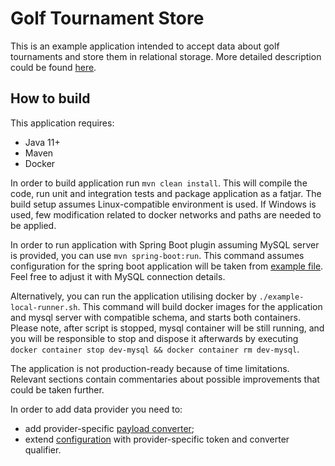 # Golf Tournament Store

This is an example application intended to accept data about golf tournaments and store them in relational storage.
More detailed description could be found [here](DESCRIPTION.md).

## How to build

This application requires:
* Java 11+
* Maven
* Docker

In order to build application run `mvn clean install`. This will compile the code, run unit and integration tests and package application as a fatjar.
The build setup assumes Linux-compatible environment is used. If Windows is used, few modification related to docker networks and paths are needed to be applied.

In order to run application with Spring Boot plugin assuming MySQL server is provided, you can use `mvn spring-boot:run`.
This command assumes configuration for the spring boot application will be taken from [example file](conf/example.application.properties).
Feel free to adjust it with MySQL connection details.

Alternatively, you can run the application utilising docker by `./example-local-runner.sh`.
This command will build docker images for the application and mysql server with compatible schema, and starts both containers.
Please note, after script is stopped, mysql container will be still running, and you will be responsible to stop and dispose it afterwards
by executing `docker container stop dev-mysql && docker container rm dev-mysql`.

The application is not production-ready because of time limitations.
Relevant sections contain commentaries about possible improvements that could be taken further.

In order to add data provider you need to:
* add provider-specific [payload converter](src/main/kotlin/com/venikkin/example/golftmts/provider/ProviderPayloadConverter.kt);
* extend [configuration](conf/providers.example.json) with provider-specific token and converter qualifier.

